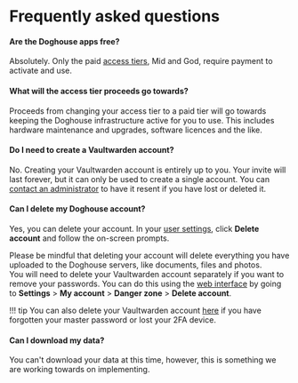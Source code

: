# Frequently asked questions

#### Are the Doghouse apps free?

Absolutely. Only the paid [access tiers](/account-management/access-tiers), Mid and God, require payment to activate and use.

#### What will the access tier proceeds go towards?

Proceeds from changing your access tier to a paid tier will go towards keeping the Doghouse infrastructure active for you to use. This includes hardware maintenance and upgrades, software licences and the like.

#### Do I need to create a Vaultwarden account?

No. Creating your Vaultwarden account is entirely up to you. Your invite will last forever, but it can only be used to create a single account. You can [contact an administrator](/docs/support/contact-an-administrator.md) to have it resent if you have lost or deleted it.

#### Can I delete my Doghouse account?

Yes, you can delete your account. In your [user settings](https://account.local.doghousebrewing.net/if/user/#/settings), click **Delete account** and follow the on-screen prompts.

Please be mindful that deleting your account will delete everything you have uploaded to the Doghouse servers, like documents, files and photos.<br>You will need to delete your Vaultwarden account separately if you want to remove your passwords. You can do this using the [web interface](https://passwords.ha.doghousebrewing.net) by going to **Settings** > **My account** > **Danger zone** > **Delete account**.

!!! tip
    You can also delete your Vaultwarden account [here](https://passwords.ha.doghousebrewing.net/#/recover-delete) if you have forgotten your master password or lost your 2FA device.

#### Can I download my data?

You can't download your data at this time, however, this is something we are working towards on implementing.

<!--Yes. As per our privacy policy, you have the ability to download everything you have uploaded to the Doghouse servers in an easy-to-browse archive. You can do this by going [here]().-->